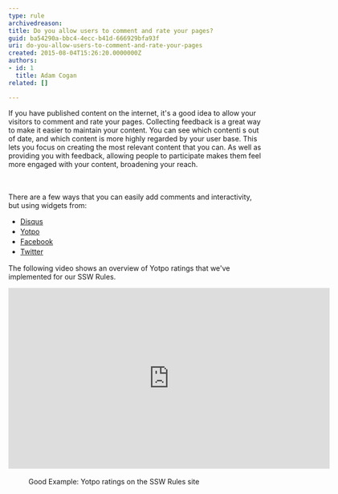 ```yaml
---
type: rule
archivedreason: 
title: Do you allow users to comment and rate your pages?
guid: ba54290a-bbc4-4ecc-b41d-666929bfa93f
uri: do-you-allow-users-to-comment-and-rate-your-pages
created: 2015-08-04T15:26:20.0000000Z
authors:
- id: 1
  title: Adam Cogan
related: []

---
```



If you have published content on the internet, it's a good idea to allow your visitors to comment and rate your pages. Collecting feedback is a great way to make it easier to maintain your content. You can see which contenti s out of date, and which content is more highly regarded by your user base. This lets you focus on creating the most relevant content that you can. As well as providing you with feedback, allowing people to participate makes them&#160;feel more engaged with your content, broadening your reach.​
<br><excerpt class='endintro'></excerpt><br>
<div>
   <br>
</div><div><div>There are a few ways that you can easily add comments an​​d interactivity, but using widgets from&#58;</div><div><ul><li>
            <span style="line-height&#58;20px;"><a href="https&#58;//disqus.com/" target="_blank">​Disqus</a></span><br></li><li>
            <span style="line-height&#58;20px;"><a href="https&#58;//www.yotpo.com/" target="_blank">Yotpo</a></span></li><li>
            <span style="line-height&#58;20px;"><a href="https&#58;//www.facebook.com/" target="_blank">Facebook</a></span></li><li>
            <span style="line-height&#58;20px;"><a href="https&#58;//twitter.com/" target="_blank">Twitter​</a></span></li></ul></div></div><p>​The following video shows an overview of Yotpo ratings that we've implemented for our SSW Rules.</p><div class="ms-rtestate-read ms-rte-embedcode ms-rte-embedil ms-rtestate-notify" unselectable="on"> 
   <iframe width="640" height="360" src="https&#58;//www.youtube.com/embed/JcnPYEm76-4?rel=0" frameborder="0"></iframe>&#160;</div><dd class="ssw15-rteElement-FigureGood">Good Example&#58; Yotpo ratings on the SSW Rules site​</dd><p>
   <br>
</p>


